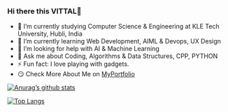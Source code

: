 ### Hi there this VITTAL👋

- 🔭 I’m currently studying Computer Science & Engineering at KLE Tech University, Hubli, India
- 🌱 I’m currently learning Web Development, AIML & Devops, UX Design
- 🤔 I’m looking for help with AI & Machine Learning
- 💬 Ask me about Coding, Algorithms & Data Structures, CPP, PYTHON 
- ⚡ Fun fact: I love playing with gadgets.
- 😏 Check More About Me on [MyPortfolio](https://vittalab.github.io/Portfolio/)


[![Anurag’s github stats](https://github-readme-stats.vercel.app/api?username=VittalAB)](https://github.com/VittalAB)

[![Top Langs](https://github-readme-stats.vercel.app/api/top-langs/?username=VittalAB&layout=compact)](https://github.com/VittalAB)
